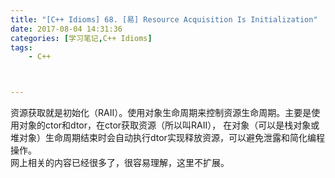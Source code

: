 ```yaml
---
title: "[C++ Idioms] 68. [易] Resource Acquisition Is Initialization"
date: 2017-08-04 14:31:36
categories: [学习笔记,C++ Idioms]
tags:
    - C++



---
```

资源获取就是初始化（RAII）。<!--more-->使用对象生命周期来控制资源生命周期。主要是使用对象的ctor和dtor，在ctor获取资源（所以叫RAII）， 在对象（可以是栈对象或堆对象）生命周期结束时会自动执行dtor实现释放资源，可以避免泄露和简化编程操作。  
网上相关的内容已经很多了，很容易理解，这里不扩展。